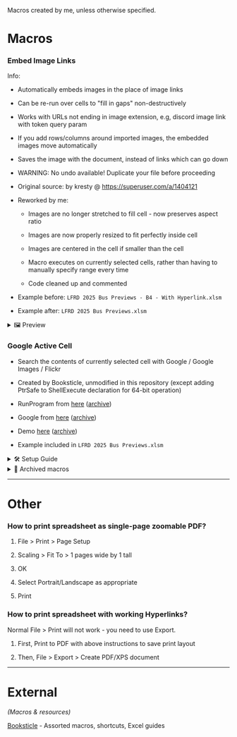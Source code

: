 Macros created by me, unless otherwise specified.

# Macros

### Embed Image Links

Info:

- Automatically embeds images in the place of image links

- Can be re-run over cells to "fill in gaps" non-destructively

- Works with URLs not ending in image extension, e.g, discord image link with token query param

- If you add rows/columns around imported images, the embedded images move automatically

- Saves the image with the document, instead of links which can go down

- WARNING: No undo available! Duplicate your file before proceeding

- Original source: by kresty @ https://superuser.com/a/1404121

- Reworked by me:

    - Images are no longer stretched to fill cell - now preserves aspect ratio

    - Images are now properly resized to fit perfectly inside cell

    - Images are centered in the cell if smaller than the cell

    - Macro executes on currently selected cells, rather than having to manually specify range every time

    - Code cleaned up and commented

- Example before: `LFRD 2025 Bus Previews - B4 - With Hyperlink.xlsm`

- Example after: `LFRD 2025 Bus Previews.xlsm`

<details>
  <summary>🖼 Preview</summary>

![Before](https://github.com/sjain882/Excel-VBA-Macros/blob/main/.github/Previews/Embed%20Image%20Links/Before.png?raw=true)

![After](https://github.com/sjain882/Excel-VBA-Macros/blob/main/.github/Previews/Embed%20Image%20Links/After.png?raw=true)

</details>

### Google Active Cell

- Search the contents of currently selected cell with Google / Google Images / Flickr

- Created by Booksticle, unmodified in this repository (except adding PtrSafe to ShellExecute declaration for 64-bit operation)

- RunProgram from [here](https://shortcut.booksticle.com/showlist2.asp?parent=77924) ([archive](https://web.archive.org/web/20250712142935/https://shortcut.booksticle.com/showlist2.asp?parent=77924))

- Google from [here](https://shortcut.booksticle.com/showlist2.asp?parent=111219) ([archive](https://web.archive.org/web/20250712142956/https://shortcut.booksticle.com/showlist2.asp?parent=111219))

- Demo [here](https://www.youtube.com/watch?v=pAbmUdZgIMc) ([archive](https://web.archive.org/web/20201224062607/https://www.youtube.com/watch?v=pAbmUdZgIMc))

- Example included in `LFRD 2025 Bus Previews.xlsm`

<details>
  <summary>🛠 Setup Guide</summary>

1. Developer > Visual Basic

2. Modules > Module1 (in tree on left side)

3. Paste (Declarations).txt in Declarations section:

![Declarations](https://github.com/sjain882/Excel-VBA-Macros/blob/main/.github/Guides/Google%20Active%20Cell/Declarations.png?raw=true)

4. Tools > Macros

5. Under Macro Name type either `FlickrIt` / `GoogleIt` / `GoogleImagesIt` then click Create to create new macro section for the relevant function

6. New section with Sub skeleton will be created. Replace entire contents of this section with the contents of the relevant .txt containing the function's code

7. Save and close VBA Editor

8. Developer > Macros > Select macro you want to assign keyboard shortcut to > Options

9. Type a single key into shortcut box, e.g, G for CTRL+G. For CTRL+SHIFT+G, delete contents of box and type Shift+G (NOT Ctrl+Shift+G). Nothing else will work.

10. Click OK

</details>

<details>
  <summary>💼 Archived macros</summary>
None
</details>

***

# Other

### How to print spreadsheet as single-page zoomable PDF?

1. File > Print > Page Setup

2. Scaling > Fit To > 1 pages wide by 1 tall

3. OK

4. Select Portrait/Landscape as appropriate

5. Print

### How to print spreadsheet with working Hyperlinks?

Normal File > Print will not work - you need to use Export.

1. First, Print to PDF with above instructions to save print layout

2. Then, File > Export > Create PDF/XPS document

***

# External

*(Macros & resources)*

[Booksticle](https://shortcut.booksticle.com) - Assorted macros, shortcuts, Excel guides